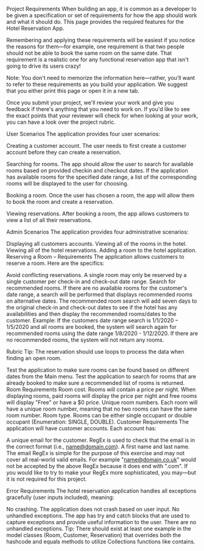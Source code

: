Project Requirements
When building an app, it is common as a developer to be given a specification or set of requirements for how the app should work and what it should do. This page provides the required features for the Hotel Reservation App.

Remembering and applying these requirements will be easiest if you notice the reasons for them—for example, one requirement is that two people should not be able to book the same room on the same date. That requirement is a realistic one for any functional reservation app that isn't going to drive its users crazy!

Note: You don't need to memorize the information here—rather, you’ll want to refer to these requirements as you build your application. We suggest that you either print this page or open it in a new tab.

Once you submit your project, we'll review your work and give you feedback if there's anything that you need to work on. If you'd like to see the exact points that your reviewer will check for when looking at your work, you can have a look over the project rubric.

User Scenarios
The application provides four user scenarios:

Creating a customer account. The user needs to first create a customer account before they can create a reservation.

Searching for rooms. The app should allow the user to search for available rooms based on provided checkin and checkout dates. If the application has available rooms for the specified date range, a list of the corresponding rooms will be displayed to the user for choosing.

Booking a room. Once the user has chosen a room, the app will allow them to book the room and create a reservation.

Viewing reservations. After booking a room, the app allows customers to view a list of all their reservations.

Admin Scenarios
The application provides four administrative scenarios:

Displaying all customers accounts.
Viewing all of the rooms in the hotel.
Viewing all of the hotel reservations.
Adding a room to the hotel application.
Reserving a Room – Requirements
The application allows customers to reserve a room. Here are the specifics:

Avoid conflicting reservations. A single room may only be reserved by a single customer per check-in and check-out date range.
Search for recommended rooms. If there are no available rooms for the customer's date range, a search will be performed that displays recommended rooms on alternative dates. The recommended room search will add seven days to the original check-in and check-out dates to see if the hotel has any availabilities and then display the recommended rooms/dates to the customer.
Example: If the customers date range search is 1/1/2020 – 1/5/2020 and all rooms are booked, the system will search again for recommended rooms using the date range 1/8/2020 - 1/12/2020. If there are no recommended rooms, the system will not return any rooms.

Rubric Tip: The reservation should use loops to process the data when finding an open room.

Test the application to make sure rooms can be found based on different dates from the Main menu.
Test the application to search for rooms that are already booked to make sure a recommended list of rooms is returned.
Room Requirements
Room cost. Rooms will contain a price per night. When displaying rooms, paid rooms will display the price per night and free rooms will display "Free" or have a $0 price.
Unique room numbers. Each room will have a unique room number, meaning that no two rooms can have the same room number.
Room type. Rooms can be either single occupant or double occupant (Enumeration: SINGLE, DOUBLE).
Customer Requirements
The application will have customer accounts. Each account has:

A unique email for the customer. RegEx is used to check that the email is in the correct format (i.e., name@domain.com).
A first name and last name.
The email RegEx is simple for the purpose of this exercise and may not cover all real-world valid emails. For example "name@domain.co.uk" would not be accepted by the above RegEx because it does end with ".com". If you would like to try to make your RegEx more sophisticated, you may—but it is not required for this project.

Error Requirements
The hotel reservation application handles all exceptions gracefully (user inputs included), meaning:

No crashing. The application does not crash based on user input.
No unhandled exceptions. The app has try and catch blocks that are used to capture exceptions and provide useful information to the user. There are no unhandled exceptions.
Tip: There should exist at least one example in the model classes (Room, Customer, Reservation) that overrides both the hashcode and equals methods to utilize Collections functions like contains.

